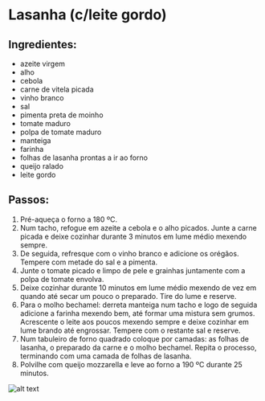 # Lasanha (c/leite gordo)

## Ingredientes:
- azeite virgem
- alho
- cebola
- carne de vitela picada
- vinho branco
- sal
- pimenta preta de moinho
- tomate maduro
- polpa de tomate maduro
- manteiga
- farinha
- folhas de lasanha prontas a ir ao forno
- queijo ralado
- leite gordo




## Passos:
1. Pré-aqueça o forno a 180 ºC.
2. Num tacho, refogue em azeite a cebola e o alho picados. Junte a carne picada e deixe cozinhar durante 3 minutos em lume médio mexendo sempre.
3. De seguida, refresque com o vinho branco e adicione os orégãos. Tempere com metade do sal e a pimenta.
4. Junte o tomate picado e limpo de pele e grainhas juntamente com a polpa de tomate envolva.
5. Deixe cozinhar durante 10 minutos em lume médio mexendo de vez em quando até secar um pouco o preparado. Tire do lume e reserve.
6. Para o molho bechamel: derreta manteiga num tacho e logo de seguida adicione a farinha mexendo bem, até formar uma mistura sem grumos. Acrescente o leite aos poucos mexendo sempre e deixe cozinhar em lume brando até engrossar. Tempere com o restante sal e reserve.
7. Num tabuleiro de forno quadrado coloque por camadas: as folhas de lasanha, o preparado da carne e o molho bechamel. Repita o processo, terminando com uma camada de folhas de lasanha.
8. Polvilhe com queijo mozzarella e leve ao forno a 190 ºC durante 25 minutos.

![alt text](https://www.guiadasemana.com.br/contentFiles/system/pictures/2015/6/137587/original/lasanha-frango.jpg)